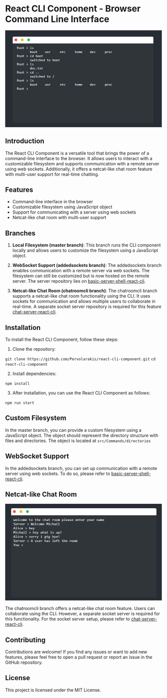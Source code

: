 # React CLI Component - Browser Command Line Interface

<p align="center">
    <img src="./cli.png">
</p>

## Introduction

The React CLI Component is a versatile tool that brings the power of a command-line interface to the browser. It allows users to interact with a customizable filesystem and supports communication with a remote server using web sockets. Additionally, it offers a netcat-like chat room feature with multi-user support for real-time chatting.

## Features

- Command-line interface in the browser
- Customizable filesystem using JavaScript object
- Support for communicating with a server using web sockets
- Netcat-like chat room with multi-user support

## Branches

1. **Local Filesystem (master branch)**: This branch runs the CLI component locally and allows users to customize the filesystem using a JavaScript object.

2. **WebSocket Support (addedsockets branch)**: The addedsockets branch enables communication with a remote server via web sockets. The filesystem can still be customized but is now hosted on the remote server. The server repository lies on [basic-server-shell-react-cli](https://github.com/Pervolarakis/basic-server-shell-react-cli).

3. **Netcat-like Chat Room (chatroomcli branch)**: The chatroomcli branch supports a netcat-like chat room functionality using the CLI. It uses sockets for communication and allows multiple users to collaborate in real-time. A separate socket server repository is required for this feature [chat-server-react-cli](https://github.com/Pervolarakis/chat-server-react-cli).

## Installation

To install the React CLI Component, follow these steps:

1. Clone the repository:

`git clone https://github.com/Pervolarakis/react-cli-component.git`
`cd react-cli-component`

2. Install dependencies:

`npm install`

3. After installation, you can use the React CLI Component as follows:

`npm run start`

## Custom Filesystem
In the master branch, you can provide a custom filesystem using a JavaScript object. The object should represent the directory structure with files and directories. The object is located at `src/Commands/directories`

## WebSocket Support
In the addedsockets branch, you can set up communication with a remote server using web sockets. To do so, please refer to [basic-server-shell-react-cli](https://github.com/Pervolarakis/basic-server-shell-react-cli).

## Netcat-like Chat Room

<p align="center">
    <img src="./cli2.png">
</p>

The chatroomcli branch offers a netcat-like chat room feature. Users can collaborate using the CLI. However, a separate socket server is required for this functionality. For the socket server setup, please refer to [chat-server-react-cli](https://github.com/Pervolarakis/chat-server-react-cli).

## Contributing
Contributions are welcome! If you find any issues or want to add new features, please feel free to open a pull request or report an issue in the GitHub repository.

## License
This project is licensed under the MIT License.